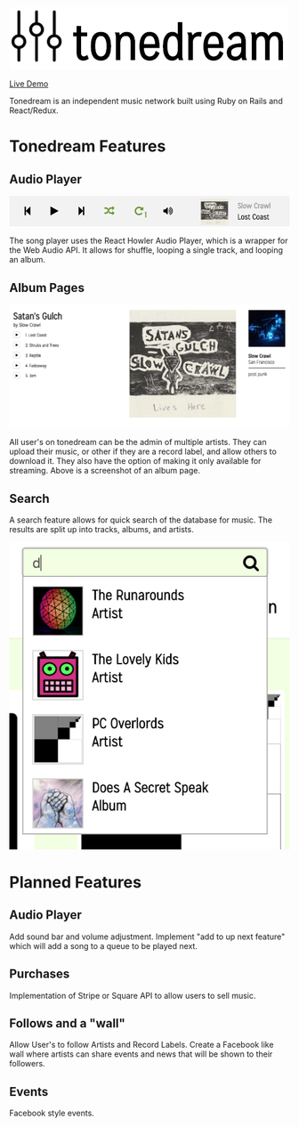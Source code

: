 ![logo](docs/image_concepts/logo1a.jpg)

[Live Demo][tonedream]

[tonedream]: https://tonedream.herokuapp.com/

Tonedream is an independent music network built using Ruby on Rails
and React/Redux. 

# Tonedream Features

## Audio Player

![artist_page](docs/images/sound_player.png)

The song player uses the React Howler Audio Player, which is a wrapper for the Web Audio API. It allows for shuffle, looping a single track, and looping an album.

## Album Pages

![artist_page](docs/images/artist-page.png)

All user's on tonedream can be the admin of multiple artists. They can upload their music, or other if they are a record label, and allow others to download it. They also have the option of making it only available for streaming. Above is a screenshot of an album page.

## Search

A search feature allows for quick search of the database for music. The results are split up into tracks, albums, and artists.

![artist_page](docs/images/search.png)


# Planned Features

## Audio Player

Add sound bar and volume adjustment. Implement "add to up next feature" which will add a song to a queue to be played next.

## Purchases

Implementation of Stripe or Square API to allow users to sell music. 

## Follows and a "wall"

Allow User's to follow Artists and Record Labels. Create a Facebook like wall where artists can share events and news that will be shown to their followers.

## Events

Facebook style events.
